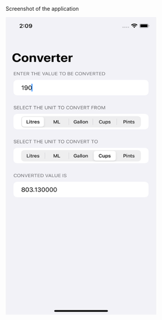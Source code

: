 Screenshot of the application

<img src="https://github.com/kunwarjaspal84/UnitConverter/blob/main/Simulator%20Screen%20Shot%20-%20iPhone%2012%20Pro%20-%202021-05-28%20at%2014.09.27.png" width="400" height="790">
